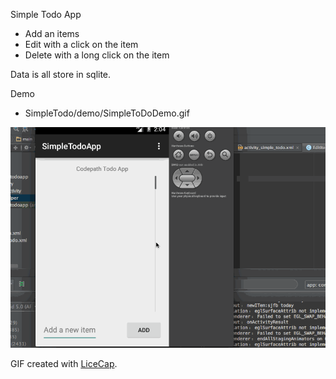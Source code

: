 Simple Todo App

- Add an items 
- Edit with a click on the item
- Delete with a long click on the item

Data is all store in sqlite.

Demo
- SimpleTodo/demo/SimpleToDoDemo.gif 

![Demo](SimpleToDoDemo.gif)

GIF created with [LiceCap](http://www.cockos.com/licecap/).

